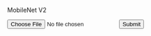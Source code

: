 MobileNet V2 
<form id="your_form" action="https://ie8mujag6h.execute-api.ap-south-1.amazonaws.com/dev/classify" enctype="multipart/form-data" method="POST">
<input type="file" name="data">
<input type="submit" value="Submit">
</form>
